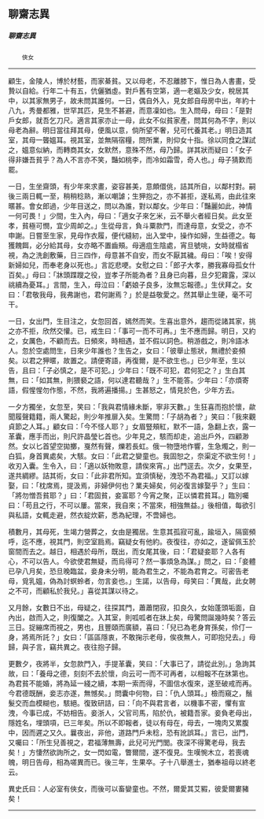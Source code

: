 

## 聊齋志異

##### 聊齋志異
　　`俠女`

* * *

顧生，金陵人，博於材藝，而家綦貧。又以母老，不忍離膝下，惟日為人書畫，受贄以自給。行年二十有五，伉儷猶虛。對戶舊有空第，適一老嫗及少女，稅居其中，以其家無男子，故未問其誰何。一日，偶自外入，見女郎自母房中出，年約十八九，秀曼都雅，世罕其匹，見生不甚避，而意凜如也。生入問母，母曰：「是對戶女郎，就吾乞刀尺。適言其家亦止一母，此女不似貧家產，問其何為不字，則以母老為辭。明日當往拜其母，便風以意，倘所望不奢，兒可代養其老。」明日造其室，其母一聾媼耳。視其室，並無隔宿糧，問所業，則仰女十指。徐以同食之謀試之，媼意似納，而轉商其女，女默然，意殊不然，母乃歸。詳其狀而疑曰：「女子得非嫌吾貧乎？為人不言亦不笑，豔如桃李，而冷如霜雪，奇人也。」母子猜歎而罷。

一日，生坐齋頭，有少年來求畫，姿容甚美，意頗儇佻，詰其所自，以鄰村對。嗣後三兩日輒一至，稍稍稔熟，漸以嘲謔；生狎抱之，亦不甚拒，遂私焉，由此往來暱甚。會女郎過，少年目送之，問以為誰，對以鄰女。少年曰：「豔麗如此，神情一何可畏！」少間，生入內，母曰：「適女子來乞米，云不舉火者經日矣。此女至孝，貧極可憫，宜少周卹之。」生從母言，負斗粟款門，而達母意，女受之，亦不申謝。日嘗至生家，見母作衣履，便代縫紉，出入堂中，操作如婦，生益德之。每獲餽餌，必分給其母，女亦略不置齒頰。母適疽生陰處，宵旦號咷，女時就榻省視，為之洗創敷藥，日三四作，母意甚不自安，而女不厭其穢。母曰：「唉！安得新婦如兒，而奉老身以死也。」言訖悲哽。女慰之曰：「郎子大孝，勝我寡母孤女什百矣。」母曰：「牀頭蹀躞之役，豈孝子所能為者？且身已向暮，旦夕犯霧露，深以祧續為憂耳。」言間，生入，母泣曰：「虧娘子良多，汝無忘報德。」生伏拜之。女曰：「君敬我母，我弗謝也，君何謝焉？」於是益敬愛之。然其舉止生硬，毫不可干。

一日，女出門，生目注之，女忽回首，嫣然而笑。生喜出意外，趨而從諸其家，挑之亦不拒，欣然交懽。已，戒生曰：「事可一而不可再。」生不應而歸。明日，又約之，女厲色，不顧而去。日頻來，時相遇，並不假以詞色。稍游戲之，則冷語冰人。忽於空處問生，日來少年誰也？生告之，女曰：「彼舉止態狀，無禮於妾頻矣。以君之狎暱，故置之。請便寄語，再復爾，是不欲生也。」已少年至，生以告，且曰：「子必慎之，是不可犯。」少年曰：「既不可犯，君何犯之？」生白其無，曰：「如其無，則猥褻之語，何以達君聽哉？」生不能答。少年曰：「亦煩寄語，假惺惺勿作態，不然，我將遍播揚。」生甚怒之，情見於色，少年方去。

一夕方獨坐，女忽至，笑曰：「我與君情緣未斷，寧非天數。」生狂喜而抱於懷，歘聞履聲籍籍，兩人驚起，則少年推扉入矣。生驚問：「子胡為者？」笑曰：「我來觀貞節之人耳。」顧女曰：「今不怪人耶？」女眉豎頰紅，默不一語，急翻上衣，露一革囊，應手而出，則尺許晶瑩匕首也。少年見之，駭而却走，追出戶外，四顧渺然。女以匕首望空拋擲，戛然有聲，爍若長虹。俄一物墮地作響，生急燭之，則一白狐，身首異處矣，大駭。女曰：「此君之孌童也。我固恕之，奈渠定不欲生何！」收刃入囊。生令入，曰：「適以妖物敗意，請俟來宵。」出門逕去。次夕，女果至，遂共綢繆。詰其術，女曰：「此非君所知。宜須慎秘，洩恐不為君福。」又訂以嫁娶，曰：「枕席焉，提汲焉，非婦伊何也？業夫婦矣，何必復言嫁娶乎？」生曰：「將勿憎吾貧耶？」曰：「君固貧，妾富耶？今宵之聚，正以憐君貧耳。」臨別囑曰：「苟且之行，不可以屢。當來，我自來；不當來，相強無益。」後相值，每欲引與私語，女輒走避，然衣綻炊薪，悉為紀理，不啻婦也。

積數月，其母死，生竭力營葬之，女由是獨居。生意其孤寂可亂，踰垣入，隔窗頻呼，迄不應，視其門，則空室扃焉。竊疑女有他約。夜復往，亦如之，遂留佩玉於窗間而去之。越日，相遇於母所，既出，而女尾其後，曰：「君疑妾耶？人各有心，不可以告人。今欲使君無疑，而烏得可？然一事煩急為謀。」問之，曰：「妾體已孕八月矣，恐旦晚臨盆，妾身未分明，能為君生之，不能為君育之。可密告老母，覓乳媼，偽為討螟蛉者，勿言妾也。」生諾，以告母，母笑曰：「異哉，此女聘之不可，而顧私於我兒。」喜從其謀以待之。

又月餘，女數日不出，母疑之，往探其門，蕭蕭閉寂，扣良久，女始蓬頭垢面，自內出，啟而入之，則復闔之。入其室，則呱呱者在牀上矣，母驚問誕幾時矣？答云三日。捉繃席而視之，男也，且豐頤而廣額，喜曰：「兒已為老身育孫矣，伶仃一身，將焉所託？」女曰：「區區隱衷，不敢掬示老母，俟夜無人，可即抱兒去。」母歸，與子言，竊共異之。夜往抱子歸。

更數夕，夜將半，女忽款門入，手提革囊，笑曰：「大事已了，請從此別。」急詢其故，曰：「養母之德，刻刻不去於懷，向云可一而不可再者，以相報不在牀第也。為君貧不能婚，將為延一綫之續，本期一索而得，不圖信水復來，遂至破戒而再。今君德既酬，妾志亦遂，無憾矣。」問囊中何物，曰：「仇人頭耳。」檢而窺之，鬚髮交而血模糊也，駭絕。復致研詰，曰：「向不與君言者，以機事不密，懼有宣洩，今事已成，不妨相告。妾浙人，父官司馬，陷於仇，被籍吾家。妾負老母出，隱姓名，埋頭項，已三年矣。所以不即報者，徒以有母在，母去，一塊肉又累腹中，因而遲之又久。曩夜出，非他，道路門戶未稔，恐有訛誤耳。」言已，出門，又囑曰：「所生兒善視之，君福薄無壽，此兒可光門閭。夜深不得驚老母，我去矣！」方悽然欲詢所之，女一閃如電，瞥爾間，遂不復見。生嘆惋木立，若喪魂魄，明日告母，相為嗟異而已。後三年，生果卒。子十八舉進士，猶奉祖母以終老云。

異史氏曰：人必室有俠女，而後可以畜孌童也。不然，爾愛其艾豭，彼愛爾婁豬矣！

* * *

